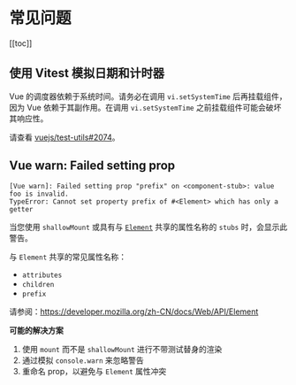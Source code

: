 # 常见问题

[[toc]]

## 使用 Vitest 模拟日期和计时器

Vue 的调度器依赖于系统时间。请务必在调用 `vi.setSystemTime` 后再挂载组件，因为 Vue 依赖于其副作用。在调用 `vi.setSystemTime` 之前挂载组件可能会破坏其响应性。

请查看 [vuejs/test-utils#2074](https://github.com/vuejs/test-utils/issues/2074)。

## Vue warn: Failed setting prop

```
[Vue warn]: Failed setting prop "prefix" on <component-stub>: value foo is invalid.
TypeError: Cannot set property prefix of #<Element> which has only a getter
```

当您使用 `shallowMount` 或具有与 [`Element`](https://developer.mozilla.org/en-US/docs/Web/API/Element) 共享的属性名称的 `stubs` 时，会显示此警告。

与 `Element` 共享的常见属性名称：
* `attributes`
* `children`
* `prefix`

请参阅：https://developer.mozilla.org/zh-CN/docs/Web/API/Element

**可能的解决方案**

1. 使用 `mount` 而不是 `shallowMount` 进行不带测试替身的渲染
2. 通过模拟 `console.warn` 来忽略警告
3. 重命名 prop，以避免与 `Element` 属性冲突
